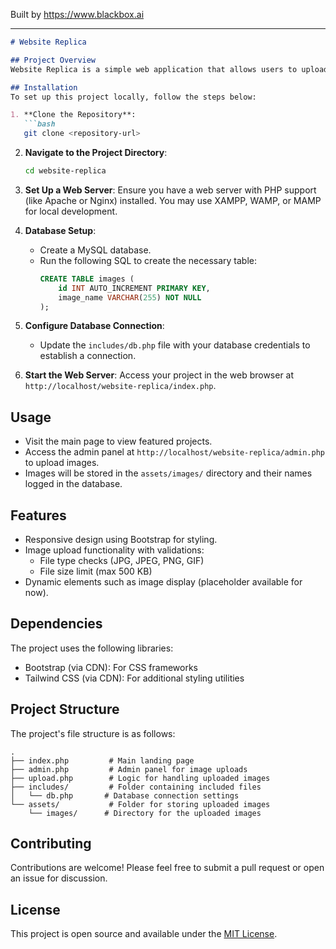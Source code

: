 
Built by https://www.blackbox.ai

---

```markdown
# Website Replica

## Project Overview
Website Replica is a simple web application that allows users to upload images through an admin panel. It serves as a demonstration of using PHP and integrates Bootstrap for responsive design. The project provides an interface for users to view featured projects and allows administrators to upload images into the application.

## Installation
To set up this project locally, follow the steps below:

1. **Clone the Repository**:
   ```bash
   git clone <repository-url>
   ```
   
2. **Navigate to the Project Directory**:
   ```bash
   cd website-replica
   ```
   
3. **Set Up a Web Server**:
   Ensure you have a web server with PHP support (like Apache or Nginx) installed. You may use XAMPP, WAMP, or MAMP for local development.

4. **Database Setup**:
    - Create a MySQL database.
    - Run the following SQL to create the necessary table:
      ```sql
      CREATE TABLE images (
          id INT AUTO_INCREMENT PRIMARY KEY,
          image_name VARCHAR(255) NOT NULL
      );
      ```

5. **Configure Database Connection**:
   - Update the `includes/db.php` file with your database credentials to establish a connection.

6. **Start the Web Server**:
   Access your project in the web browser at `http://localhost/website-replica/index.php`.

## Usage
- Visit the main page to view featured projects.
- Access the admin panel at `http://localhost/website-replica/admin.php` to upload images.
- Images will be stored in the `assets/images/` directory and their names logged in the database.

## Features
- Responsive design using Bootstrap for styling.
- Image upload functionality with validations:
  - File type checks (JPG, JPEG, PNG, GIF)
  - File size limit (max 500 KB)
- Dynamic elements such as image display (placeholder available for now).

## Dependencies
The project uses the following libraries:
- Bootstrap (via CDN): For CSS frameworks
- Tailwind CSS (via CDN): For additional styling utilities

## Project Structure
The project's file structure is as follows:
```
.
├── index.php         # Main landing page
├── admin.php         # Admin panel for image uploads
├── upload.php        # Logic for handling uploaded images
├── includes/         # Folder containing included files
│   └── db.php       # Database connection settings
└── assets/           # Folder for storing uploaded images
    └── images/      # Directory for the uploaded images
```

## Contributing
Contributions are welcome! Please feel free to submit a pull request or open an issue for discussion.

## License
This project is open source and available under the [MIT License](LICENSE).
```